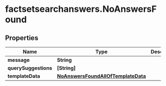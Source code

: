 # factsetsearchanswers.NoAnswersFound

## Properties

Name | Type | Description | Notes
------------ | ------------- | ------------- | -------------
**message** | **String** |  | 
**querySuggestions** | **[String]** |  | 
**templateData** | [**NoAnswersFoundAllOfTemplateData**](NoAnswersFoundAllOfTemplateData.md) |  | 


